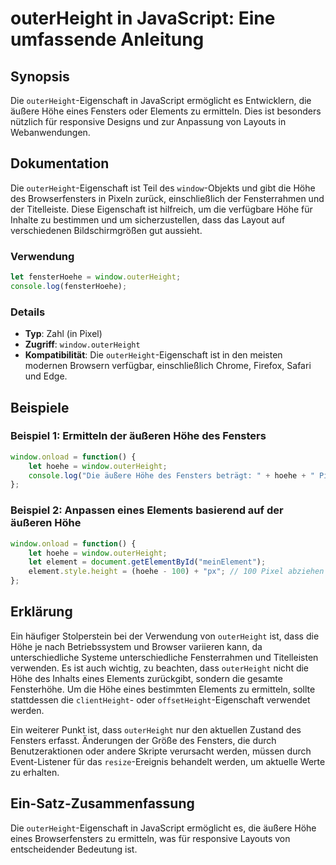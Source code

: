 <!--
Meta Description: # outerHeight in JavaScript: Eine umfassende Anleitung ## Synopsis Die `outerHeight`-Eigenschaft in JavaScript ermöglicht es Entwicklern, die äußere H...
Meta Keywords: die, outerheight, höhe, ist, und
-->

# outerHeight in JavaScript: Eine umfassende Anleitung

## Synopsis
Die `outerHeight`-Eigenschaft in JavaScript ermöglicht es Entwicklern, die äußere Höhe eines Fensters oder Elements zu ermitteln. Dies ist besonders nützlich für responsive Designs und zur Anpassung von Layouts in Webanwendungen.

## Dokumentation
Die `outerHeight`-Eigenschaft ist Teil des `window`-Objekts und gibt die Höhe des Browserfensters in Pixeln zurück, einschließlich der Fensterrahmen und der Titelleiste. Diese Eigenschaft ist hilfreich, um die verfügbare Höhe für Inhalte zu bestimmen und um sicherzustellen, dass das Layout auf verschiedenen Bildschirmgrößen gut aussieht.

### Verwendung
```javascript
let fensterHoehe = window.outerHeight;
console.log(fensterHoehe);
```

### Details
- **Typ**: Zahl (in Pixel)
- **Zugriff**: `window.outerHeight`
- **Kompatibilität**: Die `outerHeight`-Eigenschaft ist in den meisten modernen Browsern verfügbar, einschließlich Chrome, Firefox, Safari und Edge.

## Beispiele

### Beispiel 1: Ermitteln der äußeren Höhe des Fensters
```javascript
window.onload = function() {
    let hoehe = window.outerHeight;
    console.log("Die äußere Höhe des Fensters beträgt: " + hoehe + " Pixel.");
};
```

### Beispiel 2: Anpassen eines Elements basierend auf der äußeren Höhe
```javascript
window.onload = function() {
    let hoehe = window.outerHeight;
    let element = document.getElementById("meinElement");
    element.style.height = (hoehe - 100) + "px"; // 100 Pixel abziehen für Margins
};
```

## Erklärung
Ein häufiger Stolperstein bei der Verwendung von `outerHeight` ist, dass die Höhe je nach Betriebssystem und Browser variieren kann, da unterschiedliche Systeme unterschiedliche Fensterrahmen und Titelleisten verwenden. Es ist auch wichtig, zu beachten, dass `outerHeight` nicht die Höhe des Inhalts eines Elements zurückgibt, sondern die gesamte Fensterhöhe. Um die Höhe eines bestimmten Elements zu ermitteln, sollte stattdessen die `clientHeight`- oder `offsetHeight`-Eigenschaft verwendet werden.

Ein weiterer Punkt ist, dass `outerHeight` nur den aktuellen Zustand des Fensters erfasst. Änderungen der Größe des Fensters, die durch Benutzeraktionen oder andere Skripte verursacht werden, müssen durch Event-Listener für das `resize`-Ereignis behandelt werden, um aktuelle Werte zu erhalten.

## Ein-Satz-Zusammenfassung
Die `outerHeight`-Eigenschaft in JavaScript ermöglicht es, die äußere Höhe eines Browserfensters zu ermitteln, was für responsive Layouts von entscheidender Bedeutung ist.